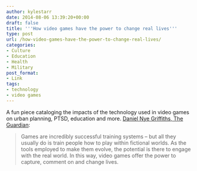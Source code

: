 ```yaml
---
author: kylestarr
date: 2014-08-06 13:39:20+00:00
draft: false
title: '''How video games have the power to change real lives'''
type: post
url: /how-video-games-have-the-power-to-change-real-lives/
categories:
- Culture
- Education
- Health
- Military
post_format:
- Link
tags:
- technology
- video games
---
```


A fun piece cataloging the impacts of the technology used in video games on urban planning, PTSD, education and more.
[Daniel Nye Griffiths, The Guardian](http://www.theguardian.com/technology/2014/aug/06/how-video-games-have-the-power-to-change-real-lives):


<blockquote>Games are incredibly successful training systems – but all they usually do is train people how to play within fictional worlds. As the tools employed to make them evolve, the potential is there to engage with the real world. In this way, video games offer the power to capture, comment on and change lives.</blockquote>
